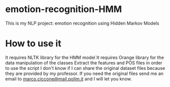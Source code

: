 # emotion-recognition-HMM
This is my NLP project: emotion recognition using Hidden Markov Models

# How to use it
It requires NLTK library for the HMM model
It requires Orange library for the data manipulation of the classes
Extract the features and POS files in order to use the script
I don't know if I can share the original dataset files because they are provided by my professor.
If you need the original files send me an email to marco.ciccone@mail.polim.it and I will let you know.
